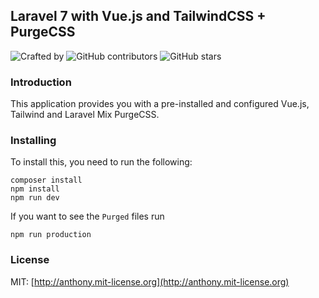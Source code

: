 ## Laravel 7 with Vue.js and TailwindCSS + PurgeCSS

![Crafted by](http://img.shields.io/badge/Crafted%20by%20-Daryl-brightgreen?style=for-the-badge)
![GitHub contributors](https://img.shields.io/github/contributors/whoami15/Laravel-7-Vue.js-TailwindCSS.svg?style=for-the-badge)
![GitHub stars](https://img.shields.io/github/stars/whoami15/Laravel-7-Vue.js-TailwindCSS.svg?style=for-the-badge)

### Introduction

This application provides you with a pre-installed and configured Vue.js, Tailwind and Laravel Mix PurgeCSS.

### Installing

To install this, you need to run the following:

```shell
composer install
npm install
npm run dev
```
If you want to see the `Purged` files run

```shell
npm run production
```

### License

MIT: [http://anthony.mit-license.org](http://anthony.mit-license.org)

